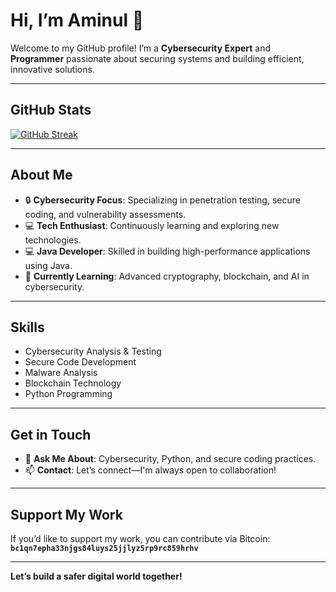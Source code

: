 # Hi, I’m Aminul 👋  

Welcome to my GitHub profile! I’m a **Cybersecurity Expert** and **Programmer** passionate about securing systems and building efficient, innovative solutions.  

---

## GitHub Stats  

[![GitHub Streak](https://streak-stats.demolab.com?user=aminulsec&theme=default&hide_border=true)](https://git.io/streak-stats)  

---

## About Me  

- 🔒 **Cybersecurity Focus**: Specializing in penetration testing, secure coding, and vulnerability assessments.  
- 💻 **Tech Enthusiast**: Continuously learning and exploring new technologies.  
- 💻 **Java Developer**: Skilled in building high-performance applications using Java.  
- 🌱 **Currently Learning**: Advanced cryptography, blockchain, and AI in cybersecurity.  


---

## Skills  

- Cybersecurity Analysis & Testing  
- Secure Code Development  
- Malware Analysis  
- Blockchain Technology  
- Python Programming  

---

## Get in Touch  

- 💬 **Ask Me About**: Cybersecurity, Python, and secure coding practices.  
- 📫 **Contact**: Let’s connect—I'm always open to collaboration!  

---

## Support My Work  

If you’d like to support my work, you can contribute via Bitcoin:  
**`bc1qn7epha33njgs84luys25jjlyz5rp9rc859hrhv`**

---

**Let’s build a safer digital world together!**
